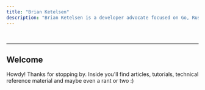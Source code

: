 ```yaml
---
title: "Brian Ketelsen"
description: "Brian Ketelsen is a developer advocate focused on Go, Rust, Linux and Web Assembly."
---
```

<br/>

<hr/>

## Welcome

Howdy! Thanks for stopping by. Inside you'll find articles, tutorials, technical reference material and maybe even a rant or two :)
